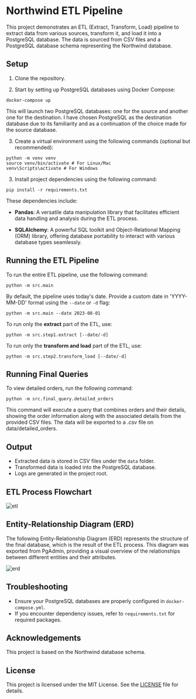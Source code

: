 # Northwind ETL Pipeline

This project demonstrates an ETL (Extract, Transform, Load) pipeline to extract data from various sources, transform it, and load it into a PostgreSQL database. The data is sourced from CSV files and a PostgreSQL database schema representing the Northwind database.

## Setup

1. Clone the repository.

2. Start by setting up PostgreSQL databases using Docker Compose:

```
docker-compose up
```

This will launch two PostgreSQL databases: one for the source and another one for the destination. I have chosen PostgreSQL as the destination database due to its familiarity and as a continuation of the choice made for the source database.

3. Create a virtual environment using the following commands (optional but recommended):

```
python -m venv venv
source venv/bin/activate # For Linux/Mac
venv\Scripts\activate # For Windows
```

3. Install project dependencies using the following command:

```
pip install -r requirements.txt
```

These dependencies include:

- **Pandas**: A versatile data manipulation library that facilitates efficient data handling and analysis during the ETL process.

- **SQLAlchemy**: A powerful SQL toolkit and Object-Relational Mapping (ORM) library, offering database portability to interact with various database types seamlessly.

## Running the ETL Pipeline

To run the entire ETL pipeline, use the following command:

```
python -m src.main
```

By default, the pipeline uses today's date. Provide a custom date in 'YYYY-MM-DD' format using the `--date` or `-d` flag:

```
python -m src.main --date 2023-08-01
```

To run only the **extract** part of the ETL, use:

```
python -m src.step1.extract [--date/-d]
```

To run only the **transform and load** part of the ETL, use:

```
python -m src.step2.transform_load [--date/-d]
```

## Running Final Queries

To view detailed orders, run the following command:

```
python -m src.final_query.detailed_orders
```

This command will execute a query that combines orders and their details, showing the order information along with the associated details from the provided CSV files. The data will be exported to a .csv file on data/detailed_orders.

## Output

- Extracted data is stored in CSV files under the `data` folder.
- Transformed data is loaded into the PostgreSQL database.
- Logs are generated in the project root.

## ETL Process Flowchart

![etl](https://github.com/josshartmann/de-northwind-indicium/assets/52213416/da6d3c2a-633a-463d-8fa2-ffde8663c311)

## Entity-Relationship Diagram (ERD)

The following Entity-Relationship Diagram (ERD) represents the structure of the final database, which is the result of the ETL process. This diagram was exported from PgAdmin, providing a visual overview of the relationships between different entities and their attributes.

![erd](https://github.com/josshartmann/de-northwind-indicium/assets/52213416/eab4fdfd-8c1d-4d8b-80b8-8e7372a210f2)

## Troubleshooting

- Ensure your PostgreSQL databases are properly configured in `docker-compose.yml`.
- If you encounter dependency issues, refer to `requirements.txt` for required packages.

## Acknowledgements

This project is based on the Northwind database schema.

## License

This project is licensed under the MIT License. See the [LICENSE](LICENSE) file for details.
